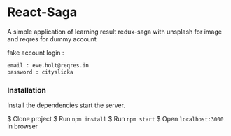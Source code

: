 # React-Saga

A simple application of learning result redux-saga
with unsplash for image and reqres for dummy account

fake account login :
```sh
email : eve.holt@reqres.in
password : cityslicka
```

### Installation

Install the dependencies start the server.

$ Clone project
$ Run `npm install`
$ Run `npm start`
$ Open `localhost:3000` in browser
